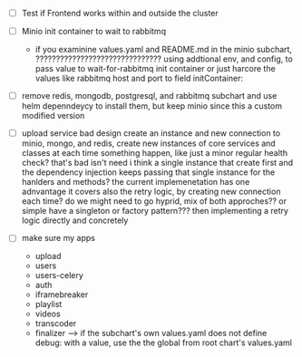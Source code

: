 - [ ] Test if Frontend works within and outside the cluster
- [ ] Minio init container to wait to rabbitmq
  - if you examinine values.yaml and README.md in the minio subchart, ??????????????????????????????? using addtional env, and config, to pass value to wait-for-rabbitmq init container or just harcore the values like rabbitmq host and port to field initContainer:
- [ ] remove redis, mongodb, postgresql, and rabbitmq subchart and use helm depenndeycy to install them, but keep minio since this a custom modified version
- [ ] upload service bad design create an instance and new connection to minio, mongo, and redis, create new instances of core services and classes at each time something happen, like just a minor regular health check? that's bad isn't need i think a single instance that create first and the dependency injection keeps passing that single instance for the hanlders and methods? the current implemenetation has one adnvantage it covers also the retry logic, by creating new connection each time? do we might need to go hyprid, mix of both approches?? or simple have a singleton or factory pattern??? then implementing a retry logic directly and concretely

- [ ] make sure my apps

  - upload
  - users
  - users-celery
  - auth
  - iframebreaker
  - playlist
  - videos
  - transcoder
  - finalizer
    --> if the subchart's own values.yaml does not define debug: with a value, use the the global from root chart's values.yaml

